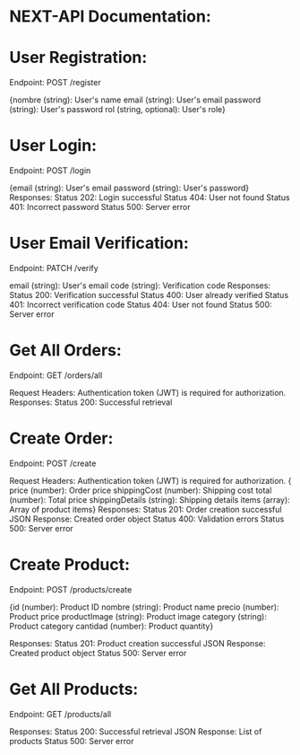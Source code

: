# NEXT-API Documentation:

# User Registration:

Endpoint: POST /register

{nombre (string): User's name
email (string): User's email
password (string): User's password
rol (string, optional): User's role}

# User Login:

Endpoint: POST /login

{email (string): User's email
password (string): User's password}
Responses:
Status 202: Login successful
Status 404: User not found
Status 401: Incorrect password
Status 500: Server error


# User Email Verification:

Endpoint: PATCH /verify

email (string): User's email
code (string): Verification code
Responses:
Status 200: Verification successful
Status 400: User already verified
Status 401: Incorrect verification code
Status 404: User not found
Status 500: Server error


# Get All Orders:

Endpoint: GET /orders/all

Request Headers:
Authentication token (JWT) is required for authorization.
Responses:
Status 200: Successful retrieval


# Create Order:

Endpoint: POST /create

Request Headers:
Authentication token (JWT) is required for authorization.
{
price (number): Order price
shippingCost (number): Shipping cost
total (number): Total price
shippingDetails (string): Shipping details
items (array): Array of product items}
Responses:
Status 201: Order creation successful
JSON Response: Created order object
Status 400: Validation errors
Status 500: Server error


# Create Product:

Endpoint: POST /products/create

{id (number): Product ID
nombre (string): Product name
precio (number): Product price
productImage (string): Product image
category (string): Product category
cantidad (number): Product quantity}

Responses:
Status 201: Product creation successful
JSON Response: Created product object
Status 500: Server error


# Get All Products:

Endpoint: GET /products/all

Responses:
Status 200: Successful retrieval
JSON Response: List of products
Status 500: Server error





